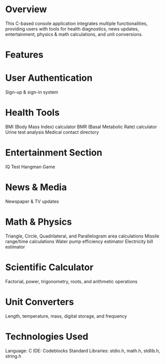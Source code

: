 # Overview

This C-based console application integrates multiple functionalities, providing users with tools for health diagnostics, news updates, entertainment, physics & math calculations, and unit conversions.

# Features

# User Authentication
Sign-up & sign-in system
# Health Tools
BMI (Body Mass Index) calculator
BMR (Basal Metabolic Rate) calculator
Urine test analysis
Medical contact directory
# Entertainment Section
IQ Test
Hangman Game
# News & Media
Newspaper & TV updates
# Math & Physics
Triangle, Circle, Quadrilateral, and Parallelogram area calculations
Missile range/time calculations
Water pump efficiency estimator
Electricity bill estimator
# Scientific Calculator
Factorial, power, trigonometry, roots, and arithmetic operations
# Unit Converters
Length, temperature, mass, digital storage, and frequency

# Technologies Used
Language: C
IDE: Codeblocks
Standard Libraries: stdio.h, math.h, stdlib.h, string.h
